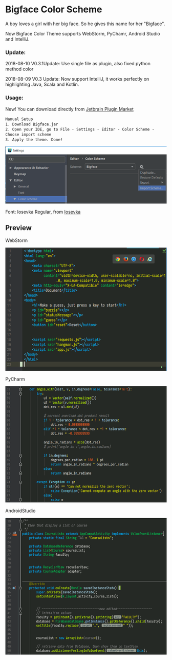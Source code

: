 # Bigface Color Scheme

A boy loves a girl with her big face. So he gives this name for her "Bigface".

Now Bigface Color Theme supports WebStorm, PyChamr, Android Studio and IntelliJ.

### Update:
2018-08-10 V0.3.1Update: 
Use single file as plugin, also fixed python method color

2018-08-09 V0.3 Update:
Now support IntelliJ, it works perfectly on highlighting Java, Scala and Kotlin.

### Usage:
New! You can download directly from [Jetbrain Plugin Market](https://plugins.jetbrains.com/plugin/10988-bigface-color-scheme)

```
Manual Setup
1. Download Bigface.jar 
2. Open your IDE, go to File - Settings - Editor - Color Scheme - Choose import scheme 
3. Apply the theme. Done!
```
![alt text](https://github.com/gjuoun/Bigface_Color_Theme_jetbrains/blob/master/img/instruction.png?raw=true "instruction")

Font: Iosevka Regular, from [Iosevka](https://github.com/be5invis/Iosevka)

## Preview
WebStorm 

![alt text](https://github.com/gjuoun/Bigface_Color_Theme_jetbrains/blob/master/img/webstorm.png?raw=true "WebStorm")

PyCharm

![alt text](https://github.com/gjuoun/Bigface_Color_Theme_jetbrains/blob/master/img/pycharm.png?raw=true "PyCharm")

AndroidStudio

![alt text](https://github.com/gjuoun/Bigface_Color_Theme_jetbrains/blob/master/img/androidstudio.png?raw=true "AndroidStudio")


